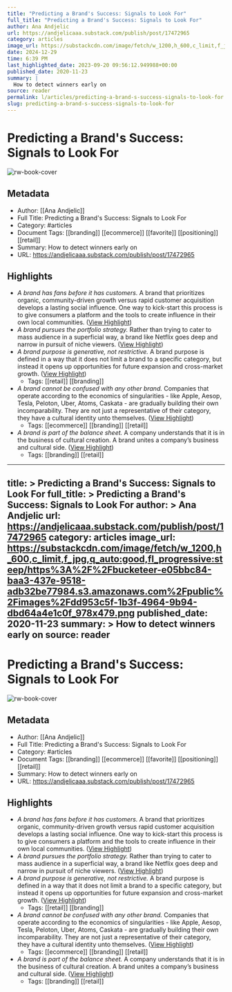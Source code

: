 ```yaml
---
title: "Predicting a Brand's Success: Signals to Look For"
full_title: "Predicting a Brand's Success: Signals to Look For"
author: Ana Andjelic
url: https://andjelicaaa.substack.com/publish/post/17472965
category: articles
image_url: https://substackcdn.com/image/fetch/w_1200,h_600,c_limit,f_jpg,q_auto:good,fl_progressive:steep/https%3A%2F%2Fbucketeer-e05bbc84-baa3-437e-9518-adb32be77984.s3.amazonaws.com%2Fpublic%2Fimages%2Fdd953c5f-1b3f-4964-9b94-dbd64a4e1c0f_978x479.png
date: 2024-12-29
time: 6:39 PM
last_highlighted_date: 2023-09-20 09:56:12.949988+00:00
published_date: 2020-11-23
summary: |
  How to detect winners early on
source: reader
permalink: l/articles/predicting-a-brand-s-success-signals-to-look-for
slug: predicting-a-brand-s-success-signals-to-look-for
---
```

# Predicting a Brand's Success: Signals to Look For

![rw-book-cover](https://substackcdn.com/image/fetch/w_1200,h_600,c_limit,f_jpg,q_auto:good,fl_progressive:steep/https%3A%2F%2Fbucketeer-e05bbc84-baa3-437e-9518-adb32be77984.s3.amazonaws.com%2Fpublic%2Fimages%2Fdd953c5f-1b3f-4964-9b94-dbd64a4e1c0f_978x479.png)

## Metadata
- Author: [[Ana Andjelic]]
- Full Title: Predicting a Brand's Success: Signals to Look For
- Category: #articles
- Document Tags: [[branding]] [[ecommerce]] [[favorite]] [[positioning]] [[retail]] 
- Summary: How to detect winners early on
- URL: https://andjelicaaa.substack.com/publish/post/17472965

## Highlights
- *A brand has fans before it has customers.* A brand that prioritizes organic, community-driven growth versus rapid customer acquisition develops a lasting social influence. One way to kick-start this process is to give consumers a platform and the tools to create influence in their own local communities. ([View Highlight](https://read.readwise.io/read/01has02hcx0egqz3xpaf62qb68))
- *A brand pursues the portfolio strategy.* Rather than trying to cater to mass audience in a superficial way, a brand like Netflix goes deep and narrow in pursuit of niche viewers. ([View Highlight](https://read.readwise.io/read/01has04cjzcgjgyx85fe4e12pe))
- *A brand purpose is generative, not restrictive.* A brand purpose is defined in a way that it does not limit a brand to a specific category, but instead it opens up opportunities for future expansion and cross-market growth. ([View Highlight](https://read.readwise.io/read/01has05mapm7rcgrky752vc0h0))
    - Tags: [[retail]] [[branding]] 
- *A brand cannot be confused with any other brand.* Companies that operate according to the economics of singularities - like Apple, Aesop, Tesla, Peloton, Uber, Atoms, Caskata - are gradually building their own incomparability. They are not just a representative of their category, they have a cultural identity unto themselves. ([View Highlight](https://read.readwise.io/read/01has07y6hbjyhptqsq8x20km4))
    - Tags: [[ecommerce]] [[branding]] [[retail]] 
- *A brand is part of the balance sheet.* A company understands that it is in the business of cultural creation. A brand unites a company’s business and cultural side. ([View Highlight](https://read.readwise.io/read/01has09hyjvkr2qxf2z5mw3z1c))
    - Tags: [[branding]] [[retail]] 


---
title: >
  Predicting a Brand's Success: Signals to Look For
full_title: >
  Predicting a Brand's Success: Signals to Look For
author: >
  Ana Andjelic
url: https://andjelicaaa.substack.com/publish/post/17472965
category: articles
image_url: https://substackcdn.com/image/fetch/w_1200,h_600,c_limit,f_jpg,q_auto:good,fl_progressive:steep/https%3A%2F%2Fbucketeer-e05bbc84-baa3-437e-9518-adb32be77984.s3.amazonaws.com%2Fpublic%2Fimages%2Fdd953c5f-1b3f-4964-9b94-dbd64a4e1c0f_978x479.png
published_date: 2020-11-23
summary: >
  How to detect winners early on
source: reader
---
# Predicting a Brand's Success: Signals to Look For

![rw-book-cover](https://substackcdn.com/image/fetch/w_1200,h_600,c_limit,f_jpg,q_auto:good,fl_progressive:steep/https%3A%2F%2Fbucketeer-e05bbc84-baa3-437e-9518-adb32be77984.s3.amazonaws.com%2Fpublic%2Fimages%2Fdd953c5f-1b3f-4964-9b94-dbd64a4e1c0f_978x479.png)

## Metadata
- Author: [[Ana Andjelic]]
- Full Title: Predicting a Brand's Success: Signals to Look For
- Category: #articles
- Document Tags: [[branding]] [[ecommerce]] [[favorite]] [[positioning]] [[retail]] 
- Summary: How to detect winners early on
- URL: https://andjelicaaa.substack.com/publish/post/17472965

## Highlights
- *A brand has fans before it has customers.* A brand that prioritizes organic, community-driven growth versus rapid customer acquisition develops a lasting social influence. One way to kick-start this process is to give consumers a platform and the tools to create influence in their own local communities. ([View Highlight](https://read.readwise.io/read/01has02hcx0egqz3xpaf62qb68))
- *A brand pursues the portfolio strategy.* Rather than trying to cater to mass audience in a superficial way, a brand like Netflix goes deep and narrow in pursuit of niche viewers. ([View Highlight](https://read.readwise.io/read/01has04cjzcgjgyx85fe4e12pe))
- *A brand purpose is generative, not restrictive.* A brand purpose is defined in a way that it does not limit a brand to a specific category, but instead it opens up opportunities for future expansion and cross-market growth. ([View Highlight](https://read.readwise.io/read/01has05mapm7rcgrky752vc0h0))
    - Tags: [[retail]] [[branding]] 
- *A brand cannot be confused with any other brand.* Companies that operate according to the economics of singularities - like Apple, Aesop, Tesla, Peloton, Uber, Atoms, Caskata - are gradually building their own incomparability. They are not just a representative of their category, they have a cultural identity unto themselves. ([View Highlight](https://read.readwise.io/read/01has07y6hbjyhptqsq8x20km4))
    - Tags: [[ecommerce]] [[branding]] [[retail]] 
- *A brand is part of the balance sheet.* A company understands that it is in the business of cultural creation. A brand unites a company’s business and cultural side. ([View Highlight](https://read.readwise.io/read/01has09hyjvkr2qxf2z5mw3z1c))
    - Tags: [[branding]] [[retail]] 


